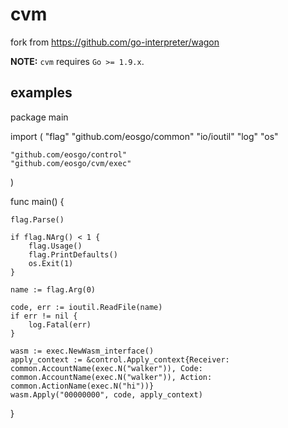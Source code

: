 cvm
=====

fork from https://github.com/go-interpreter/wagon

**NOTE:** `cvm` requires `Go >= 1.9.x`.

## examples

package main

import (
	"flag"
	"github.com/eosgo/common"
	"io/ioutil"
	"log"
	"os"
	
	"github.com/eosgo/control"
	"github.com/eosgo/cvm/exec"
)

func main() {

	flag.Parse()

	if flag.NArg() < 1 {
		flag.Usage()
		flag.PrintDefaults()
		os.Exit(1)
	}

	name := flag.Arg(0)

	code, err := ioutil.ReadFile(name)
	if err != nil {
		log.Fatal(err)
	}

	wasm := exec.NewWasm_interface()
	apply_context := &control.Apply_context{Receiver: common.AccountName(exec.N("walker")), Code: common.AccountName(exec.N("walker")), Action: common.ActionName(exec.N("hi"))}
	wasm.Apply("00000000", code, apply_context)

}
